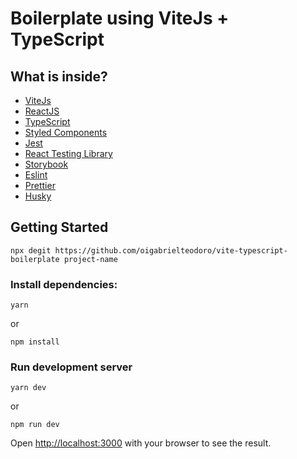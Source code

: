 
# Boilerplate using ViteJs + TypeScript

## What is inside?

- [ViteJs](https://vitejs.dev/)
- [ReactJS](https://reactjs.org/)
- [TypeScript](https://www.typescriptlang.org/)
- [Styled Components](https://styled-components.com/)
- [Jest](https://jestjs.io/)
- [React Testing Library](https://testing-library.com/docs/react-testing-library/intro)
- [Storybook](https://storybook.js.org/)
- [Eslint](https://eslint.org/)
- [Prettier](https://prettier.io/)
- [Husky](https://github.com/typicode/husky)

## Getting Started

```
npx degit https://github.com/oigabrielteodoro/vite-typescript-boilerplate project-name
```

### Install dependencies:

```
yarn
```

or

```
npm install
```

### Run development server

```
yarn dev
```

or 

```
npm run dev
```

Open [http://localhost:3000](http://localhost:3000) with your browser to see the result.
